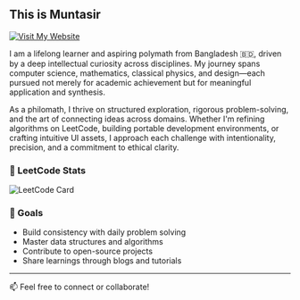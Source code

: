 ## This is Muntasir
[![Visit My Website](https://img.shields.io/badge/Visit%20My%20Website-1a1a1a?style=for-the-badge&logo=google-chrome&logoColor=white)](https://www.muntasir.site)

I am a lifelong learner and aspiring polymath from Bangladesh 🇧🇩, driven by a deep intellectual curiosity across disciplines. My journey spans computer science, mathematics, classical physics, and design—each pursued not merely for academic achievement but for meaningful application and synthesis.

As a philomath, I thrive on structured exploration, rigorous problem-solving, and the art of connecting ideas across domains. Whether I'm refining algorithms on LeetCode, building portable development environments, or crafting intuitive UI assets, I approach each challenge with intentionality, precision, and a commitment to ethical clarity.

### 🧠 LeetCode Stats
![LeetCode Card](https://leetcard.jacoblin.cool/muntasiractive?ext=heatmap)

### 🚀 Goals

- Build consistency with daily problem solving
- Master data structures and algorithms
- Contribute to open-source projects
- Share learnings through blogs and tutorials

---

📫 Feel free to connect or collaborate!

